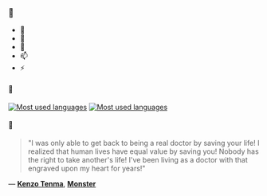 ### 👋

- 🔭
- 🌱
- 💬
- 📫
- ⚡

#### 🧏

[![Most used languages](https://github-readme-stats-aynah.vercel.app/api/top-langs/?username=aynh&theme=solarized-dark&langs_count=6&layout=compact&hide_title=true)](https://github.com/anuraghazra/github-readme-stats#gh-dark-mode-only)
[![Most used languages](https://github-readme-stats-aynah.vercel.app/api/top-langs/?username=aynh&theme=solarized-light&langs_count=6&layout=compact&hide_title=true)](https://github.com/anuraghazra/github-readme-stats#gh-light-mode-only)

#### 💬

> "I was only able to get back to being a real doctor by saving your life! I realized that human lives have equal value by saving you! Nobody has the right to take another's life! I've been living as a doctor with that engraved upon my heart for years!"

&mdash; [**Kenzo Tenma**](https://myanimelist.net/character.php?q=Kenzo%20Tenma&cat=character), [**Monster**](https://myanimelist.net/search/all?q=Monster&cat=all)
